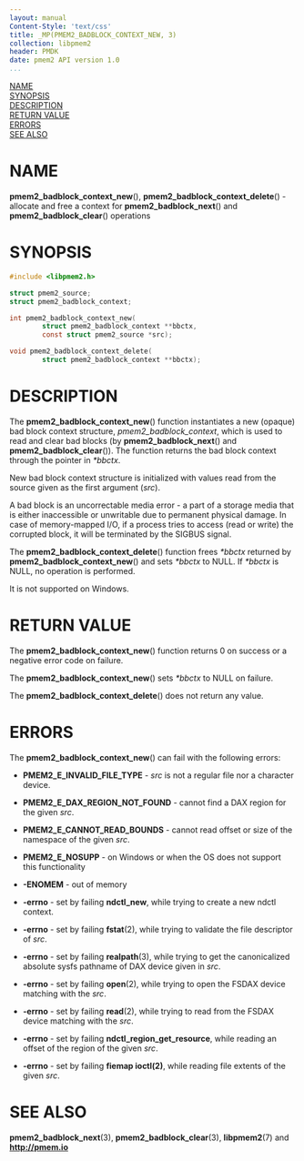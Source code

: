 ```yaml
---
layout: manual
Content-Style: 'text/css'
title: _MP(PMEM2_BADBLOCK_CONTEXT_NEW, 3)
collection: libpmem2
header: PMDK
date: pmem2 API version 1.0
...
```


[comment]: <> (SPDX-License-Identifier: BSD-3-Clause)
[comment]: <> (Copyright 2020, Intel Corporation)

[comment]: <> (pmem2_badblock_context_new.3 -- man page for)
[comment]: <> (pmem2_badblock_context_new and pmem2_badblock_context_delete)

[NAME](#name)<br />
[SYNOPSIS](#synopsis)<br />
[DESCRIPTION](#description)<br />
[RETURN VALUE](#return-value)<br />
[ERRORS](#errors)<br />
[SEE ALSO](#see-also)<br />

# NAME #

**pmem2_badblock_context_new**(), **pmem2_badblock_context_delete**() -
allocate and free a context for **pmem2_badblock_next**() and
**pmem2_badblock_clear**() operations

# SYNOPSIS #

```c
#include <libpmem2.h>

struct pmem2_source;
struct pmem2_badblock_context;

int pmem2_badblock_context_new(
		struct pmem2_badblock_context **bbctx,
		const struct pmem2_source *src);

void pmem2_badblock_context_delete(
		struct pmem2_badblock_context **bbctx);
```

# DESCRIPTION #

The **pmem2_badblock_context_new**() function instantiates a new (opaque)
bad block context structure, *pmem2_badblock_context*, which is used to read
and clear bad blocks (by **pmem2_badblock_next**() and
**pmem2_badblock_clear**()). The function returns the bad block context
through the pointer in *\*bbctx*.

New bad block context structure is initialized with values read from the source
given as the first argument (*src*).

A bad block is an uncorrectable media error - a part of a storage media
that is either inaccessible or unwritable due to permanent physical damage.
In case of memory-mapped I/O, if a process tries to access (read or write)
the corrupted block, it will be terminated by the SIGBUS signal.

The **pmem2_badblock_context_delete**() function frees *\*bbctx* returned by
**pmem2_badblock_context_new**() and sets *\*bbctx* to NULL. If *\*bbctx*
is NULL, no operation is performed.

It is not supported on Windows.

# RETURN VALUE #

The **pmem2_badblock_context_new**() function returns 0 on success
or a negative error code on failure.

The **pmem2_badblock_context_new**() sets *\*bbctx* to NULL on failure.

The **pmem2_badblock_context_delete**() does not return any value.

# ERRORS #

The **pmem2_badblock_context_new**() can fail with the following errors:

* **PMEM2_E_INVALID_FILE_TYPE** - *src* is not a regular file nor
a character device.

* **PMEM2_E_DAX_REGION_NOT_FOUND** - cannot find a DAX region for
the given *src*.

* **PMEM2_E_CANNOT_READ_BOUNDS** - cannot read offset or size of the namespace
of the given *src*.

* **PMEM2_E_NOSUPP** - on Windows or when the OS does not support this functionality

- **-ENOMEM** - out of memory

* **-errno** - set by failing **ndctl_new**, while trying to create
a new ndctl context.

* **-errno** - set by failing **fstat**(2), while trying to validate
the file descriptor of *src*.

* **-errno** - set by failing **realpath**(3), while trying to get
the canonicalized absolute sysfs pathname of DAX device given in *src*.

* **-errno** - set by failing **open**(2), while trying to open the FSDAX device
matching with the *src*.

* **-errno** - set by failing **read**(2), while trying to read from the FSDAX
device matching with the *src*.

* **-errno** - set by failing **ndctl_region_get_resource**, while reading
an offset of the region of the given *src*.

* **-errno** - set by failing **fiemap ioctl(2)**, while reading file extents
of the given *src*.

# SEE ALSO #

**pmem2_badblock_next**(3), **pmem2_badblock_clear**(3),
**libpmem2**(7) and **<http://pmem.io>**
